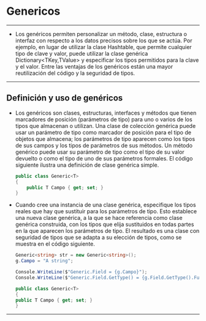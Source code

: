 # Genericos
---

- Los genéricos permiten personalizar un método, clase, estructura o interfaz con respecto a los datos precisos sobre los que se actúa. Por ejemplo, en lugar de utilizar la clase Hashtable, que permite cualquier tipo de clave y valor, puede utilizar la clase genérica Dictionary<TKey,TValue> y especificar los tipos permitidos para la clave y el valor. Entre las ventajas de los genéricos están una mayor reutilización del código y la seguridad de tipos.

---

## Definición y uso de genéricos

- Los genéricos son clases, estructuras, interfaces y métodos que tienen marcadores de posición (parámetros de tipo) para uno o varios de los tipos que almacenan o utilizan. Una clase de colección genérica puede usar un parámetro de tipo como marcador de posición para el tipo de objetos que almacena; los parámetros de tipo aparecen como los tipos de sus campos y los tipos de parámetros de sus métodos. Un método genérico puede usar su parámetro de tipo como el tipo de su valor devuelto o como el tipo de uno de sus parámetros formales. El código siguiente ilustra una definición de clase genérica simple.

    ```c#
    public class Generic<T>
    {
        public T Campo { get; set; }
    }
    ```

- Cuando cree una instancia de una clase genérica, especifique los tipos reales que hay que sustituir para los parámetros de tipo. Esto establece una nueva clase genérica, a la que se hace referencia como clase genérica construida, con los tipos que elija sustituidos en todas partes en la que aparecen los parámetros de tipo. El resultado es una clase con seguridad de tipos que se adapta a su elección de tipos, como se muestra en el código siguiente.

    ```c#
    Generic<string> str = new Generic<string>();
    g.Campo = "A string";

    Console.WriteLine($"Generic.Field = {g.Campo}");
    Console.WriteLine($"Generic.Field.GetType() = {g.Field.GetType().FullName}");

    public class Generic<T>
    {
    public T Campo { get; set; }
    } 
    ```
---